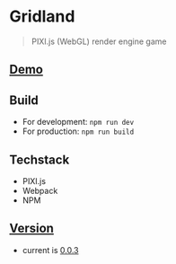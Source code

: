 # Gridland
> PIXI.js (WebGL) render engine game

## [Demo](https://asherjingkongchen.github.io/gridland/)

## Build

- For development: `npm run dev`
- For production: `npm run build`

## Techstack

- PIXI.js
- Webpack
- NPM

## [Version](doc/version.md)

- current is [0.0.3](doc/version.md#003)
